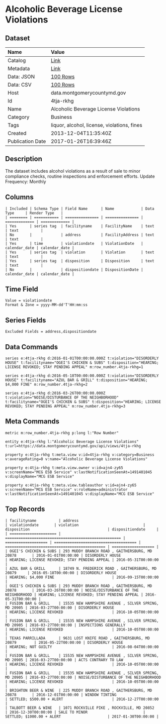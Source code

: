 # Alcoholic Beverage License Violations

## Dataset

| Name | Value |
| :--- | :---- |
| Catalog | [Link](https://catalog.data.gov/dataset/alcoholic-beverage-license-violations) |
| Metadata | [Link](https://data.montgomerycountymd.gov/api/views/4tja-rkhg) |
| Data: JSON | [100 Rows](https://data.montgomerycountymd.gov/api/views/4tja-rkhg/rows.json?max_rows=100) |
| Data: CSV | [100 Rows](https://data.montgomerycountymd.gov/api/views/4tja-rkhg/rows.csv?max_rows=100) |
| Host | data.montgomerycountymd.gov |
| Id | 4tja-rkhg |
| Name | Alcoholic Beverage License Violations |
| Category | Business |
| Tags | liquor, alcohol, license, violations, fines |
| Created | 2013-12-04T11:35:40Z |
| Publication Date | 2017-01-26T16:39:46Z |

## Description

The dataset includes alcohol violations as a result of sale to minor compliance checks, routine inspections and enforcement efforts. Update Frequency: Monthly

## Columns

```ls
| Included | Schema Type | Field Name      | Name            | Data Type     | Render Type   |
| ======== | =========== | =============== | =============== | ============= | ============= |
| Yes      | series tag  | facilityname    | FacilityName    | text          | text          |
| No       |             | address         | FacilityAddress | text          | text          |
| Yes      | time        | violationdate   | ViolationDate   | calendar_date | calendar_date |
| Yes      | series tag  | violation       | Violation       | text          | text          |
| Yes      | series tag  | disposition     | Disposition     | text          | text          |
| No       |             | dispositiondate | DispositionDate | calendar_date | calendar_date |
```

## Time Field

```ls
Value = violationdate
Format & Zone = yyyy-MM-dd'T'HH:mm:ss
```

## Series Fields

```ls
Excluded Fields = address,dispositiondate
```

## Data Commands

```ls
series e:4tja-rkhg d:2016-01-01T00:00:00.000Z t:violation="DISORDERLY HOUSE" t:facilityname="OGEI'S CHICKEN & SUBS" t:disposition="HEARING; LICENSE REVOKED; STAY PENDING APPEAL" m:row_number.4tja-rkhg=1

series e:4tja-rkhg d:2016-05-18T00:00:00.000Z t:violation="DISORDERLY HOUSE" t:facilityname="AZUL BAR & GRILL" t:disposition="HEARING; $4,000 FINE" m:row_number.4tja-rkhg=2

series e:4tja-rkhg d:2016-03-26T00:00:00.000Z t:violation="NOISE/DISTURBANCE OF THE NEIGHBORHOOD" t:facilityname="OGEI'S CHICKEN & SUBS" t:disposition="HEARING; LICENSE REVOKED; STAY PENDING APPEAL" m:row_number.4tja-rkhg=3
```

## Meta Commands

```ls
metric m:row_number.4tja-rkhg p:long l:"Row Number"

entity e:4tja-rkhg l:"Alcoholic Beverage License Violations" t:url=https://data.montgomerycountymd.gov/api/views/4tja-rkhg

property e:4tja-rkhg t:meta.view v:id=4tja-rkhg v:category=Business v:averageRating=0 v:name="Alcoholic Beverage License Violations"

property e:4tja-rkhg t:meta.view.owner v:id=ajn4-zy65 v:screenName="MCG ESB Service" v:lastNotificationSeenAt=1491401045 v:displayName="MCG ESB Service"

property e:4tja-rkhg t:meta.view.tableauthor v:id=ajn4-zy65 v:screenName="MCG ESB Service" v:roleName=administrator v:lastNotificationSeenAt=1491401045 v:displayName="MCG ESB Service"
```

## Top Records

```ls
| facilityname          | address                                              | violationdate       | violation                             | disposition                                   | dispositiondate     | 
| ===================== | ==================================================== | =================== | ===================================== | ============================================= | =================== | 
| OGEI'S CHICKEN & SUBS | 293 MUDDY BRANCH ROAD , GAITHERSBURG, MD 20878       | 2016-01-01T00:00:00 | DISORDERLY HOUSE                      | HEARING; LICENSE REVOKED; STAY PENDING APPEAL | 2016-05-31T00:00:00 | 
| AZUL BAR & GRILL      | 18749 N. FREDERICK ROAD , GAITHERSBURG, MD 20879     | 2016-05-18T00:00:00 | DISORDERLY HOUSE                      | HEARING; $4,000 FINE                          | 2016-09-15T00:00:00 | 
| OGEI'S CHICKEN & SUBS | 293 MUDDY BRANCH ROAD , GAITHERSBURG, MD 20878       | 2016-03-26T00:00:00 | NOISE/DISTURBANCE OF THE NEIGHBORHOOD | HEARING; LICENSE REVOKED; STAY PENDING APPEAL | 2016-05-31T00:00:00 | 
| FUSION BAR & GRILL    | 15535 NEW HAMPSHIRE AVENUE , SILVER SPRING, MD 20905 | 2016-03-27T00:00:00 | DISORDERLY HOUSE                      | HEARING; LICENSE REVOKED                      | 2016-10-05T00:00:00 | 
| FUSION BAR & GRILL    | 15535 NEW HAMPSHIRE AVENUE , SILVER SPRING, MD 20905 | 2016-03-27T00:00:00 | INSPECTIONS GENERALLY                 | HEARING; LICENSE REVOKED                      | 2016-10-05T00:00:00 | 
| TEXAS PARRILLADA      | 9631 LOST KNIFE ROAD , GAITHERSBURG, MD 20879        | 2016-05-22T00:00:00 | DISORDERLY HOUSE                      | HEARING; NOT GUILTY                           | 2016-08-04T00:00:00 | 
| FUSION BAR & GRILL    | 15535 NEW HAMPSHIRE AVENUE , SILVER SPRING, MD 20905 | 2016-03-27T00:00:00 | ACTS CONTRARY TO LAW                  | HEARING; LICENSE REVOKED                      | 2016-10-05T00:00:00 | 
| FUSION BAR & GRILL    | 15535 NEW HAMPSHIRE AVENUE , SILVER SPRING, MD 20905 | 2016-03-27T00:00:00 | NOISE/DISTURBANCE OF THE NEIGHBORHOOD | HEARING; LICENSE REVOKED                      | 2016-10-05T00:00:00 | 
| BRIGHTON BEER & WINE  | 225 MUDDY BRANCH ROAD , GAITHERSBURG, MD 20878       | 2016-12-01T00:00:00 | WINDOW TINTING                        | SETTLED; $500.00 + ALERT                      | 2016-12-27T00:00:00 | 
| TALBOTT BEER & WINE   | 1071 ROCKVILLE PIKE , ROCKVILLE, MD 20852            | 2016-12-30T00:00:00 | SALE TO MINOR                         | SETTLED; $1000.00 + ALERT                     | 2017-01-30T00:00:00 | 
```
